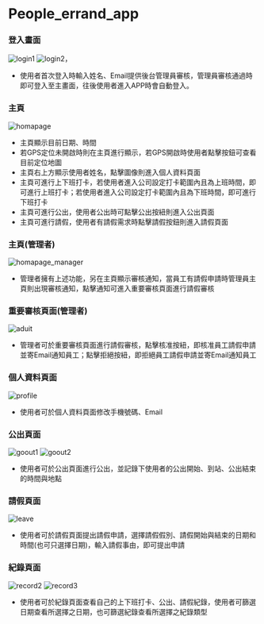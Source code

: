 # People_errand_app

### 登入畫面
![login1](login1_ios.PNG "login1_ios")
![login2](login2_ios.PNG "login1_ios")，

* 使用者首次登入時輸入姓名、Email提供後台管理員審核，管理員審核通過時即可登入至主畫面，往後使用者進入APP時會自動登入。

### 主頁
![homapage](homepage_ios.PNG "homepage_ios")

* 主頁顯示目前日期、時間
* 若GPS定位未開啟時則在主頁進行顯示，若GPS開啟時使用者點擊按鈕可查看目前定位地圖
* 主頁右上方顯示使用者姓名，點擊圖像則進入個人資料頁面
* 主頁可進行上下班打卡，若使用者進入公司設定打卡範圍內且為上班時間，即可進行上班打卡；若使用者進入公司設定打卡範圍內且為下班時間，即可進行下班打卡
* 主頁可進行公出，使用者公出時可點擊公出按紐則進入公出頁面
* 主頁可進行請假，使用者有請假需求時點擊請假按鈕則進入請假頁面

### 主頁(管理者)
![homapage_manager](homepage_manager_ios.PNG "homepage_manager_ios")
* 管理者擁有上述功能，另在主頁顯示審核通知，當員工有請假申請時管理員主頁則出現審核通知，點擊通知可進入重要審核頁面進行請假審核

### 重要審核頁面(管理者)
![aduit](aduit_ios.PNG "aduit_ios")
* 管理者可於重要審核頁面進行請假審核，點擊核准按紐，即核准員工請假申請並寄Email通知員工；點擊拒絕按紐，即拒絕員工請假申請並寄Email通知員工

### 個人資料頁面
![profile](profile_ios.PNG "profile_ios")
* 使用者可於個人資料頁面修改手機號碼、Email

### 公出頁面
![goout1](goout1_ios.PNG "goout1_ios")
![goout2](goout2_ios.PNG "goout2_ios")
* 使用者可於公出頁面進行公出，並記錄下使用者的公出開始、到站、公出結束的時間與地點

### 請假頁面
![leave](leave_ios.PNG "leave_ios")
* 使用者可於請假頁面提出請假申請，選擇請假假別、請假開始與結束的日期和時間(也可只選擇日期)，輸入請假事由，即可提出申請

### 紀錄頁面
![record2](record2_ios.PNG "record2_ios")
![record3](record3_ios.PNG "record3_ios")
* 使用者可於紀錄頁面查看自己的上下班打卡、公出、請假紀錄，使用者可篩選日期查看所選擇之日期，也可篩選紀錄查看所選擇之紀錄類型

